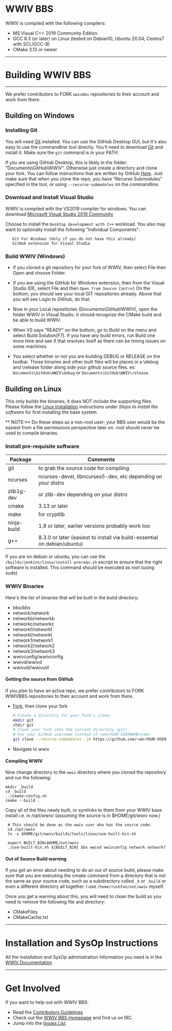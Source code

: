 WWIV BBS
========

WWIV is compiled with the following compilers:
  
- MS Visual C++ 2019 Community Edition.
- GCC 8.3 (or later) on Linux 
  (tested on Debian10, Ubuntu 20.04, Centos7 with SCL/GCC-8)
- CMake 3.13 or newer

***

# Building WWIV BBS
***

We prefer contributors to FORK ```wwivbbs``` repositories to their account and work from there.

## Building on Windows

### Installing Git

You will need [Git](https://git-scm.com) installed.  You can use the GitHub Desktop GUI, but it's also easy
to use the commandline tool directly.  You'll need to download [Git](https://git-scm.com/download/win) and
install it.  Make sure the ```git``` command is in your PATH.

If you are using GitHub Desktop, this is likely in the folder: "Documents\GitHub\WWIV".  Otherwise just
create a directory and clone your fork.  You can follow instructions that are written by GitHub 
[Here](https://help.github.com/en/github/getting-started-with-github/fork-a-repo). Just make sure that
when you clone the repo, you have "Recurse Submodules" specified in the tool, or using 
```--recurse-submodules``` on the commandline.

### Download and Install Visual Studio
WWIV is compiled with the VS2019 compiler for windows. 
You can download [Microsoft Visual Studio 2019 Community](https://www.visualstudio.com/downloads/)

Choose to install the ```Desktop development with C++``` workload.
You also may want to optionally install the following "Individual Components":
```
   Git For Windows (Only if you do not have this already)
   GitHub extension for Visaul Studio
```


### Build WWIV (Windows)
* If you cloned a git repository for your fork of WWIV, then select File then Open and choose Folder.

* If you are using the GitHub for Windows extension, then from the Visual Studio IDE, select File and then ```Open from Source Control```
On the bottom, you should see your local GIT repositories already.
Above that you will see Login to GitHub, do that.
* Now in your Local repositories (Documents\GitHub\WWIV), open the
  folder WWIV in Visual Studio. It should recognize the CMake build
  and be able to build WWIV.
* When VS says "READY" on the bottom, go to Build on the menu and select Build Solution(F7). If you have any build errors, run Build one more time and see if that resolves itself as there can be timing issues on some machines.
* You select whether or not you are building DEBUG or RELEASE on the toolbar. Those binaries and other built files will be places in a \debug and \release folder along side your github source files. ex: ```Documents\GitHub\WWIV\debug``` or ```Documents\GitHub\WWIV\release```.


## Building on Linux
This only builds the binaries, it does NOT include the supporting files.
Please follow the
[Linux Installation](http://docs.wwivbbs.org/en/latest/linux_installation/) instructions under
*Steps to install the software* for first installing the base system.

** NOTE:** Do these steps as a non-root user; your BBS user would be the easiest from a file permissions perspective later on.  root should never be used to compile binaries.

### Install pre-requisite software

Package | Comments
------- | ----------
git | to grab the source code for compiling  
ncurses | ncurses-devel, libncurses5-dev, etc depending on your distro
zlib1g-dev | or zlib-dev depending on your distro
cmake | 3.13 or later
make | for cryptlib
ninja-build | 1.8 or later, earlier versions probably work too
g++ | 8.3.0 or later (easiest to install via build-essential on debian/ubuntu)

If you are on debian or ubuntu, you can use the ```/builds/jenkins/linux/install-prereqs.sh``` 
escript to ensure that the right software is installed.  This command should be executed as root (using sudo)

### WWIV Binaries
Here's the list of binaries that will be built in the build directory:  

* bbs/bbs  
* network/network  
* networkb/networkb
* networkc/networkc
* networkf/networkf
* networkt/networkt
* network1/network1
* network2/network2
* network3/network3
* wwivconfig/wwivconfig  
* wwivd/wwivd  
* wwivutil/wwivutil  

#### Getting the source from GitHub
If you plan to have an active repo, we prefer contributors to FORK WWIVBBS
repositories to their account and work from there.  

* [Fork](https://help.github.com/articles/fork-a-repo/), then clone your fork
    
    ```bash
    # Create a directory for your fork's clone.
    mkdir git
    chdir git
    # Clone your fork into the current directory (git).
    # Use your GitHub username instead of <em>YOUR-USERNAME</em>
    git clone --recurse-submodules -j8 https://github.com/<em>YOUR-USERNAME</em>/wwiv.git
    ```
* Navigate to wwiv

#### Compiling WWIV


Now change directory to the ```wwiv``` directory where you cloned the repository
and run the following:
  ```
  mkdir _build
  cd _build 
  ../cmake-config.sh 
  cmake --build .
  ```

Copy all of the files newly built, or symlinks to them from your WWIV base install
i.e. in /opt/wwiv/ (assuming the source is in $HOME/git/wwiv now.)
```
 # This should be done as the wwiv user who has the source code.
 cd /opt/wwiv
 ln -s $HOME/git/wwiv/builds/tools/linux/use-built-bin.sh
 
 export BUILT_BIN=$HOME/out/wwiv
 ./use-built-bin.sh ${BUILT_BIN} bbs wwivd wwivconfig network network?

```

#### Out of Source Build warning

If you get an error about needing to do an out of source build, please make sure that
you are executing the cmake command from a directory that is not the same as your source
code, such as a subdirectory called ```_b``` or ```_build``` or even a different directory
all together. I use ```/home/rushfan/out/wwiv``` myself.

Once you get a warning about this, you will need to clean the build so you need to
remove the following file and directory:
  * CMakeFiles
  * CMakeCache.txt 

*** 

Installation and SysOp Instructions
====================

All the installation and SysOp administration information you 
need is in the [WWIV Documentation](https://docs.wwivbbs.org/)

***

Get Involved
====================

If you want to help out with WWIV BBS:

* Read the [Contributors Guidelines](contributing.md)
* Check out the [WWIV BBS Homepage](https://www.wwivbbs.org) and find us on IRC.
* Jump into the [Issues List](https://github.com/wwivbbs/wwiv/issues).
